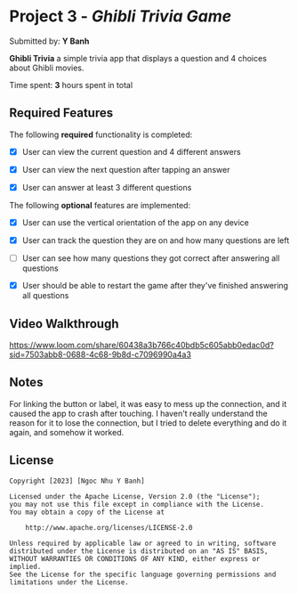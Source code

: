 # Project 3 - *Ghibli Trivia Game*

Submitted by: **Y Banh**

**Ghibli Trivia** a simple trivia app that displays a question and 4 choices about Ghibli movies.

Time spent: **3** hours spent in total

## Required Features

The following **required** functionality is completed:

- [x] User can view the current question and 4 different answers
- [x] User can view the next question after tapping an answer
- [x] User can answer at least 3 different questions


The following **optional** features are implemented:

- [x] User can use the vertical orientation of the app on any device
- [x] User can track the question they are on and how many questions are left
- [ ] User can see how many questions they got correct after answering all questions
- [x] User should be able to restart the game after they've finished answering all questions


## Video Walkthrough

https://www.loom.com/share/60438a3b766c40bdb5c605abb0edac0d?sid=7503abb8-0688-4c68-9b8d-c7096990a4a3

## Notes

For linking the button or label, it was easy to mess up the connection, and it caused the app to crash after touching. I haven't really understand the reason for it to lose the connection, but I tried to delete everything and do it again, and somehow it worked. 

## License

    Copyright [2023] [Ngoc Nhu Y Banh]

    Licensed under the Apache License, Version 2.0 (the "License");
    you may not use this file except in compliance with the License.
    You may obtain a copy of the License at

        http://www.apache.org/licenses/LICENSE-2.0

    Unless required by applicable law or agreed to in writing, software
    distributed under the License is distributed on an "AS IS" BASIS,
    WITHOUT WARRANTIES OR CONDITIONS OF ANY KIND, either express or implied.
    See the License for the specific language governing permissions and
    limitations under the License.
